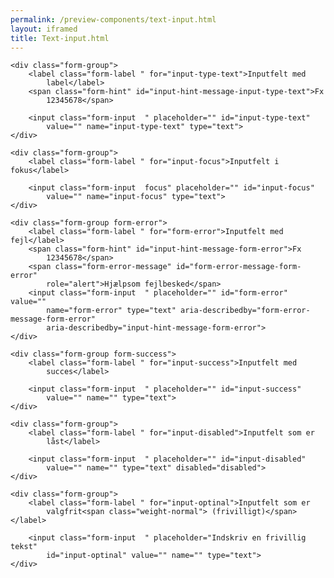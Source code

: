 ```yaml
--- 
permalink: /preview-components/text-input.html
layout: iframed 
title: Text-input.html
---
```

<div class="container">

    <div class="form-group">
        <label class="form-label " for="input-type-text">Inputfelt med
            label</label>
        <span class="form-hint" id="input-hint-message-input-type-text">Fx
            12345678</span>

        <input class="form-input  " placeholder="" id="input-type-text"
            value="" name="input-type-text" type="text">
    </div>

    <div class="form-group">
        <label class="form-label " for="input-focus">Inputfelt i fokus</label>

        <input class="form-input  focus" placeholder="" id="input-focus"
            value="" name="input-focus" type="text">
    </div>

    <div class="form-group form-error">
        <label class="form-label " for="form-error">Inputfelt med fejl</label>
        <span class="form-hint" id="input-hint-message-form-error">Fx
            12345678</span>
        <span class="form-error-message" id="form-error-message-form-error"
            role="alert">Hjælpsom fejlbesked</span>
        <input class="form-input  " placeholder="" id="form-error" value=""
            name="form-error" type="text" aria-describedby="form-error-message-form-error"
            aria-describedby="input-hint-message-form-error">
    </div>

    <div class="form-group form-success">
        <label class="form-label " for="input-success">Inputfelt med
            succes</label>

        <input class="form-input  " placeholder="" id="input-success"
            value="" name="" type="text">
    </div>

    <div class="form-group">
        <label class="form-label " for="input-disabled">Inputfelt som er
            låst</label>

        <input class="form-input  " placeholder="" id="input-disabled"
            value="" name="" type="text" disabled="disabled">
    </div>

    <div class="form-group">
        <label class="form-label " for="input-optinal">Inputfelt som er
            valgfrit<span class="weight-normal"> (frivilligt)</span></label>

        <input class="form-input  " placeholder="Indskriv en frivillig tekst"
            id="input-optinal" value="" name="" type="text">
    </div>

</div>